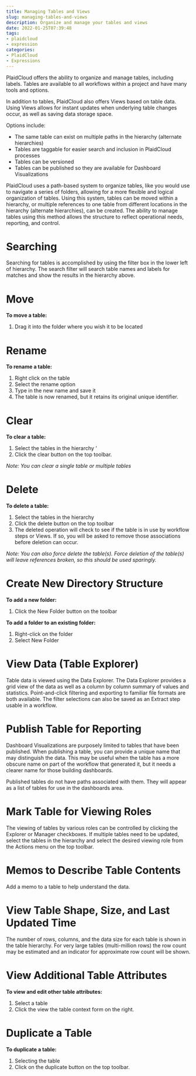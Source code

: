 ```yaml
---
title: Managing Tables and Views
slug: managing-tables-and-views
description: Organize and manage your tables and views
date: 2022-01-25T07:39:48
tags:
- plaidcloud
- expression
categories:
- PlaidCloud
- Expressions
---
```



PlaidCloud offers the ability to organize and manage tables, including labels. Tables are available to all workflows within a project and have many tools and options.


In addition to tables, PlaidCloud also offers Views based on table data. Using Views allows for instant updates when underlying table changes occur, as well as saving data storage space.



Options include:


* The same table can exist on multiple paths in the hierarchy (alternate hierarchies)
* Tables are taggable for easier search and inclusion in PlaidCloud processes
* Tables can be versioned
* Tables can be published so they are available for Dashboard Visualizations

PlaidCloud uses a path-based system to organize tables, like you would use to navigate a series of folders, allowing for a more flexible and logical organization of tables. Using this system, tables can be moved within a hierarchy, or multiple references to one table from different locations in the hierarchy (alternate hierarchies), can be created. The ability to manage tables using this method allows the structure to reflect operational needs, reporting, and control.



# Searching


Searching for tables is accomplished by using the filter box in the lower left of hierarchy. The search filter will search table names and labels for matches and show the results in the hierarchy above.



# Move


**To move a table:**


1. Drag it into the folder where you wish it to be located

# Rename


**To rename a table:**


1. Right click on the table
2. Select the rename option
3. Type in the new name and save it
4. The table is now renamed, but it retains its original unique identifier.

# Clear


**To clear a table:**


1. Select the tables in the hierarchy ‘
2. Click the clear button on the top toolbar.

*Note: You can clear a single table or multiple tables*



# Delete


**To delete a table:**


1. Select the tables in the hierarchy
2. Click the delete button on the top toolbar
3. The deleted operation will check to see if the table is in use by workflow steps or Views. If so, you will be asked to remove those associations before deletion can occur.

*Note: You can also force delete the table(s). Force deletion of the table(s) will leave references broken, so this should be used sparingly.*



# Create New Directory Structure


**To add a new folder:**


1. Click the New Folder button on the toolbar

**To add a folder to an existing folder:**


1. Right-click on the folder
2. Select New Folder


# View Data (Table Explorer)


Table data is viewed using the Data Explorer. The Data Explorer provides a grid view of the data as well as a column by column summary of values and statistics. Point-and-click filtering and exporting to familiar file formats are both available. The filter selections can also be saved as an Extract step usable in a workflow.



# Publish Table for Reporting


Dashboard Visualizations are purposely limited to tables that have been published. When publishing a table, you can provide a unique name that may distinguish the data. This may be useful when the table has a more obscure name on part of the workflow that generated it, but it needs a clearer name for those building dashboards.


Published tables do not have paths associated with them. They will appear as a list of tables for use in the dashboards area.



# Mark Table for Viewing Roles


The viewing of tables by various roles can be controlled by clicking the Explorer or Manager checkboxes. If multiple tables need to be updated, select the tables in the hierarchy and select the desired viewing role from the Actions menu on the top toolbar.



# Memos to Describe Table Contents


Add a memo to a table to help understand the data.



# View Table Shape, Size, and Last Updated Time


The number of rows, columns, and the data size for each table is shown in the table hierarchy. For very large tables (multi-million rows) the row count may be estimated and an indicator for approximate row count will be shown.



# View Additional Table Attributes


**To view and edit other table attributes:**


1. Select a table
2. Click the view the table context form on the right.


# Duplicate a Table


**To duplicate a table:**


1. Selecting the table
2. Click on the duplicate button on the top toolbar.
